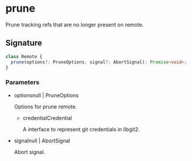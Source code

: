 # prune

Prune tracking refs that are no longer present on remote.

## Signature

```ts
class Remote {
  prune(options?: PruneOptions, signal?: AbortSignal): Promise<void>;
}
```

### Parameters

<ul class="param-ul">
  <li class="param-li param-li-root">
    <span class="param-name">options</span><span class="param-type">null | PruneOptions</span>
    <br>
    <p class="param-description">Options for prune remote.</p>
    <ul class="param-ul">
      <li class="param-li">
        <span class="param-name">credential</span><span class="param-type">Credential</span>
        <br>
        <p class="param-description">A interface to represent git credentials in libgit2.</p>
      </li>
    </ul>
  </li>
  <li class="param-li param-li-root">
    <span class="param-name">signal</span><span class="param-type">null | AbortSignal</span>
    <br>
    <p class="param-description">Abort signal.</p>
  </li>
</ul>